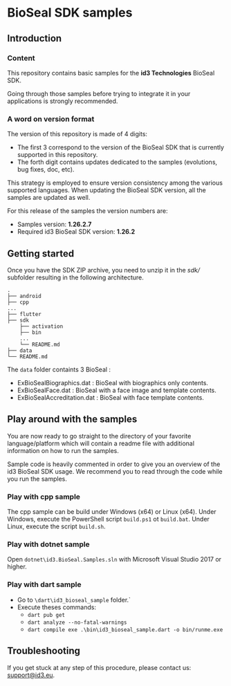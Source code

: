 # BioSeal SDK samples

## Introduction

### Content

This repository contains basic samples for the **id3 Technologies** BioSeal SDK.

Going through those samples before trying to integrate it in your applications is strongly recommended.

### A word on version format

The version of this repository is made of 4 digits:
* The first 3 correspond to the version of the BioSeal SDK that is currently supported in this repository.
* The forth digit contains updates dedicated to the samples (evolutions, bug fixes, doc, etc).

This strategy is employed to ensure version consistency among the various supported languages. When updating the BioSeal SDK version, all the samples are updated as well.

For this release of the samples the version numbers are: 
* Samples version: **1.26.2.7**
* Required id3 BioSeal SDK version: **1.26.2**

## Getting started

Once you have the SDK ZIP archive, you need to unzip it in the *sdk/* subfolder resulting in the following architecture.

    .
    ├── android
    ├── cpp
    ...
    ├── flutter
    ├── sdk
        ├── activation
        ├── bin
        ...
        └── README.md
    ├── data
    └── README.md

The `data` folder containts 3 BioSeal :
- ExBioSealBiographics.dat : BioSeal with biographics only contents.
- ExBioSealFace.dat : BioSeal with a face image and template contents.
- ExBioSealAccreditation.dat : BioSeal with face template contents.

## Play around with the samples

You are now ready to go straight to the directory of your favorite language/platform which will contain a readme file with additional information on how to run the samples.

Sample code is heavily commented in order to give you an overview of the id3 BioSeal SDK usage. We recommend you to read through the code while you run the samples.

### Play with cpp sample

The cpp sample can be build under Windows (x64) or Linux (x64).
Under Windows, execute the PowerShell script `build.ps1` ot `build.bat`.
Under Linux, execute the script `build.sh`.

### Play with dotnet sample

Open `dotnet\id3.BioSeal.Samples.sln` with Microsoft Visual Studio 2017 or higher.

### Play with dart sample

- Go to `\dart\id3_bioseal_sample` folder.`
- Execute theses commands:
  - `dart pub get`
  - `dart analyze --no-fatal-warnings`
  - `dart compile exe .\bin\id3_bioseal_sample.dart -o bin/runme.exe`

## Troubleshooting

If you get stuck at any step of this procedure, please contact us: support@id3.eu.
